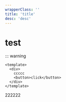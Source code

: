 ```yaml
---
wrapperClass: ''
title: 'title'
desc: 'desc'
---
```


# test

::: warning

```vue demo
<template>
  <div>
    ccccc
    <button>click</button>
  </div>
</template>
```

222222
```vue demo src="../components/HelloWorld.vue"
```